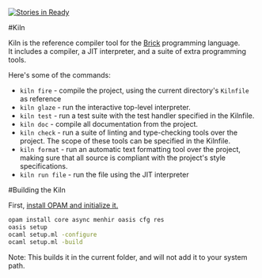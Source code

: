 [![Stories in Ready](https://badge.waffle.io/brick-lang/kiln.png?label=ready)](https://waffle.io/brick-lang/kiln)  

#Kiln


Kiln is the reference compiler tool for the [Brick](https://github.com/brick-lang/brick-lang) programming language.  
It includes a compiler, a JIT interpreter, and a suite of extra programming tools.

Here's some of the commands:  
* `kiln fire` - compile the project, using the current directory's `Kilnfile` as reference
* `kiln glaze` - run the interactive top-level interpreter. 
* `kiln test` - run a test suite with the test handler specified in the Kilnfile.
* `kiln doc` - compile all documentation from the project.
* `kiln check` - run a suite of linting and type-checking tools over the project. The scope of these tools can be specified in the Kilnfile.
* `kiln format` - run an automatic text formatting tool over the project, making sure that all source is compliant with the project's style specifications.
* `kiln run file` - run the file using the JIT interpreter

#Building the Kiln

First, [install OPAM and initialize it.](http://opam.ocaml.org/doc/Quick_Install.html)

```bash
opam install core async menhir oasis cfg res
oasis setup
ocaml setup.ml -configure
ocaml setup.ml -build
```

Note: This builds it in the current folder, and will not add it to your system path.

